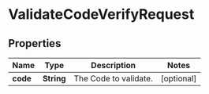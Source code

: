 # ValidateCodeVerifyRequest

## Properties
Name | Type | Description | Notes
------------ | ------------- | ------------- | -------------
**code** | **String** | The Code to validate. |  [optional]
